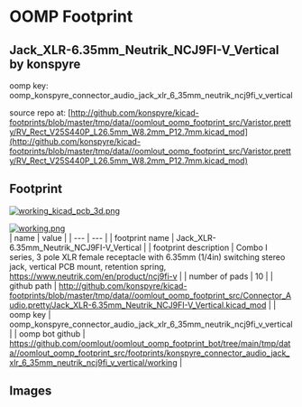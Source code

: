 # OOMP Footprint  
## Jack_XLR-6.35mm_Neutrik_NCJ9FI-V_Vertical  by konspyre  
  
oomp key: oomp_konspyre_connector_audio_jack_xlr_6_35mm_neutrik_ncj9fi_v_vertical  
  
source repo at: [http://github.com/konspyre/kicad-footprints/blob/master/tmp/data//oomlout_oomp_footprint_src/Varistor.pretty/RV_Rect_V25S440P_L26.5mm_W8.2mm_P12.7mm.kicad_mod](http://github.com/konspyre/kicad-footprints/blob/master/tmp/data//oomlout_oomp_footprint_src/Varistor.pretty/RV_Rect_V25S440P_L26.5mm_W8.2mm_P12.7mm.kicad_mod)  
## Footprint  
  
[![working_kicad_pcb_3d.png](working_kicad_pcb_3d_600.png)](working_kicad_pcb_3d.png)  
  
[![working.png](working_600.png)](working.png)  
| name | value | 
| --- | --- | 
| footprint name | Jack_XLR-6.35mm_Neutrik_NCJ9FI-V_Vertical | 
| footprint description | Combo I series, 3 pole XLR female receptacle with 6.35mm (1/4in) switching stereo jack, vertical PCB mount, retention spring, https://www.neutrik.com/en/product/ncj9fi-v | 
| number of pads | 10 | 
| github path | http://github.com/konspyre/kicad-footprints/blob/master/tmp/data//oomlout_oomp_footprint_src/Connector_Audio.pretty/Jack_XLR-6.35mm_Neutrik_NCJ9FI-V_Vertical.kicad_mod | 
| oomp key | oomp_konspyre_connector_audio_jack_xlr_6_35mm_neutrik_ncj9fi_v_vertical | 
| oomp bot github | https://github.com/oomlout/oomlout_oomp_footprint_bot/tree/main/tmp/data//oomlout_oomp_footprint_src/footprints/konspyre_connector_audio_jack_xlr_6_35mm_neutrik_ncj9fi_v_vertical/working | 
## Images  
